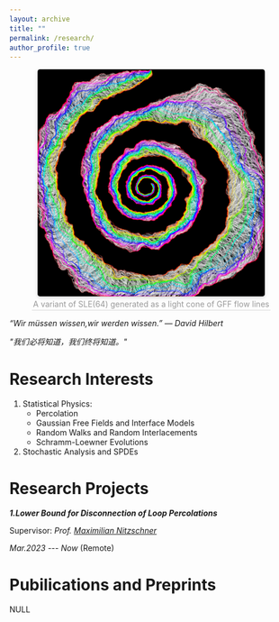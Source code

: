 ```yaml
---
layout: archive
title: ""
permalink: /research/
author_profile: true
---
```


<center>
    <img style = "
        border-radius: 0.3125em;
        box-shadow: 0 2px 4px 0 rgba(34,36,38,.12),0 2px 10px 0 rgba(34,36,38,.08);" 
        src = "../files/spiral_white_fan.png" 
        width = "80%">
    <br>
    <div style = "
        color: orange;
        border-bottom: 1px solid #d9d9d9;
        display: inline-block;
        color: #999;
        padding: 2px;">
        A variant of SLE(64) generated as a light cone of GFF flow lines
    </div>
    <p> </p>
</center>

*“Wir müssen wissen,wir werden wissen.” ― David Hilbert*

*"我们必将知道，我们终将知道。"*

Research Interests
===

1. Statistical Physics:
   - Percolation
   - Gaussian Free Fields and Interface Models
   - Random Walks and Random Interlacements
   - Schramm-Loewner Evolutions
2. Stochastic Analysis and SPDEs

Research Projects
===

***1.Lower Bound for Disconnection of Loop Percolations***

Supervisor: *Prof. [Maximilian Nitzschner](https://cims.nyu.edu/~mn2977)*

*Mar.2023 --- Now* (Remote)

Pubilications and Preprints
===
NULL
